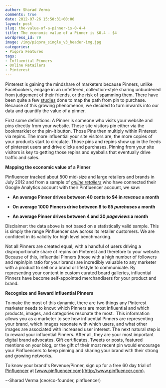 ```yaml
---
author: Sharad Verma
comments: true
date: 2012-07-26 15:50:31+00:00
layout: post
slug: the-value-of-a-pinner-is-0-4-4
title: The economic value of a Pinner is $0.4 - $4
wordpress_id: 79
image: /img/piqora_single_v3_header-img.jpg
categories:
- Piqora Features
tags:
- Influential Pinners
- Online Retailers
- Pinterest
---
```


Pinterest is gaining the mindshare of marketers because Pinners, unlike Facebookers, engage in an unfettered, collection-style sharing unburdened from judgement of their friends, or the risk of spamming them. There have been quite a few [studies](http://socialcommercetoday.com/pinterest-purchase-funnel-2-1x-as-facebook-infographic/?utm_source=feedburner&utm_medium=email&utm_campaign=Feed%3A+socialcommercetoday+%28Social+Commerce+Today%29) done to map the path from pin to purchase. Because of this growing phenomenon, we decided to turn inwards into our data and quantify the value of a pinner.

First some definitions: A Pinner is someone who visits your website and pins directly from your website. These site visitors pin either via the bookmarklet or the pin-it button. Those Pins then multiply within Pinterest via repins. The more influential your site visitors are, the more copies of your products start to circulate. Those pins and repins show up in the feeds of pinterest users and drive clicks and purchases. Pinning from your site visitors is key to getting those repins and eyeballs that eventually drive traffic and sales.

**Mapping the economic value of a Pinner**

Pinfluencer tracked about 500 mid-size and large retailers and brands in July 2012 and from a sample of [_online_ _retailers_](http://www.internetretailer.com/2012/07/31/pinfluencer-debuts-analytics-engine-pinterest) who have connected their Google Analytics account with their Pinfluencer account, we saw:



	
  * **An average Pinner drives between 40 cents to $4 in _revenue_ a month**

	
  * **On average 1000 Pinners drive between 8 to 65 _purchases_ a month**

	
  * **An average Pinner drives between 4 and 30 _pageviews_ a month**


Disclaimer: the data above is not based on a statistically valid sample. This is simply the range Pinfluencer saw across its retailer customers. We are confident in its validity for high level benchmarking.

Not all Pinners are created equal, with a handful of users driving a disproportionate share of repins on Pinterest and therefore to your website. Because of this, influential Pinners (those with a high number of followers and repin/pin ratio for your brand) are incredibly valuable to any marketer with a product to sell or a brand or lifestyle to communicate. By representing your content in custom curated board galleries, influential Pinners have become self-appointed merchandisers for your product and brand.

**Recognize and Reward Influential Pinners**

To make the most of this dynamic, there are two things any Pinterest marketer needs to know: which Pinners are most influential and which products, images, and categories resonate the most.  This information allows you as a marketer to see how influential Pinners are representing your brand, which images resonate with which users, and what other images are associated with increased user interest. The next natural step is to reward your influential Pinners. After all, they are your most important digital brand advocates. Gift certificates, Tweets or posts, featured mentions on your blog, or the gift of their most recent pin would encourage your Pinfluencers to keep pinning and sharing your brand with their strong and growing networks.

To know your brand's Revenue/Pinner, sign up for a free 60 day trial of [Pinfluencer](http://blog.pinfluencer.com/top-5-reasons-to-use-pinfluencer/) at [www.pinfluencer.com](http://www.pinfluencer.com).

--Sharad Verma (ceo/co-founder, pinfluencer)

